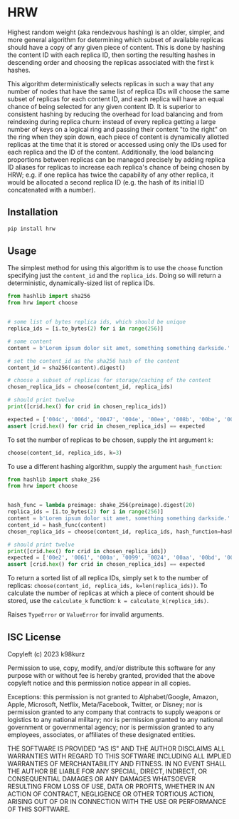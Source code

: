 # HRW

Highest random weight (aka rendezvous hashing) is an older, simpler, and more
general algorithm for determining which subset of available replicas should have
a copy of any given piece of content. This is done by hashing the content ID
with each replica ID, then sorting the resulting hashes in descending order and
choosing the replicas associated with the first k hashes.

This algorithm deterministically selects replicas in such a way that any number
of nodes that have the same list of replica IDs will choose the same subset of
replicas for each content ID, and each replica will have an equal chance of
being selected for any given content ID. It is superior to consistent hashing
by reducing the overhead for load balancing and from reindexing during replica
churn: instead of every replica getting a large number of keys on a logical ring
and passing their content "to the right" on the ring when they spin down, each
piece of content is dynamically allotted replicas at the time that it is stored
or accessed using only the IDs used for each replica and the ID of the content.
Additionally, the load balancing proportions between replicas can be managed
precisely by adding replica ID aliases for replicas to increase each replica's
chance of being chosen by HRW; e.g. if one replica has twice the capability of
any other replica, it would be allocated a second replica ID (e.g. the hash of
its initial ID concatenated with a number).

## Installation

```bash
pip install hrw
```

## Usage

The simplest method for using this algorithm is to use the `choose` function
specifying just the `content_id` and the `replica_ids`. Doing so will return a
deterministic, dynamically-sized list of replica IDs.

```python
from hashlib import sha256
from hrw import choose


# some list of bytes replica ids, which should be unique
replica_ids = [i.to_bytes(2) for i in range(256)]

# some content
content = b'Lorem ipsum dolor sit amet, something something darkside.'

# set the content_id as the sha256 hash of the content
content_id = sha256(content).digest()

# choose a subset of replicas for storage/caching of the content
chosen_replica_ids = choose(content_id, replica_ids)

# should print twelve
print([crid.hex() for crid in chosen_replica_ids])

expected = ['004c', '006d', '0047', '004e', '00ee', '008b', '00be', '0016', '0064', '00e2', '0055', '002f']
assert [crid.hex() for crid in chosen_replica_ids] == expected
```

To set the number of replicas to be chosen, supply the int argument `k`:

```python
choose(content_id, replica_ids, k=3)
```

To use a different hashing algorithm, supply the argument `hash_function`:

```python
from hashlib import shake_256
from hrw import choose


hash_func = lambda preimage: shake_256(preimage).digest(20)
replica_ids = [i.to_bytes(2) for i in range(256)]
content = b'Lorem ipsum dolor sit amet, something something darkside.'
content_id = hash_func(content)
chosen_replica_ids = choose(content_id, replica_ids, hash_function=hash_func)

# should print twelve
print([crid.hex() for crid in chosen_replica_ids])
expected = ['00e2', '0061', '000a', '0099', '0024', '00aa', '00bd', '0017', '006b', '00cd', '0079', '00e1']
assert [crid.hex() for crid in chosen_replica_ids] == expected
```

To return a sorted list of all replica IDs, simply set k to the number of
replicas: `choose(content_id, replica_ids, k=len(replica_ids))`. To calculate
the number of replicas at which a piece of content should be stored, use the
`calculate_k` function: `k = calculate_k(replica_ids)`.

Raises `TypeError` or `ValueError` for invalid arguments.

## ISC License

Copyleft (c) 2023 k98kurz

Permission to use, copy, modify, and/or distribute this software
for any purpose with or without fee is hereby granted, provided
that the above copyleft notice and this permission notice appear in
all copies.

Exceptions: this permission is not granted to Alphabet/Google, Amazon,
Apple, Microsoft, Netflix, Meta/Facebook, Twitter, or Disney; nor is
permission granted to any company that contracts to supply weapons or
logistics to any national military; nor is permission granted to any
national government or governmental agency; nor is permission granted to
any employees, associates, or affiliates of these designated entities.

THE SOFTWARE IS PROVIDED "AS IS" AND THE AUTHOR DISCLAIMS ALL
WARRANTIES WITH REGARD TO THIS SOFTWARE INCLUDING ALL IMPLIED
WARRANTIES OF MERCHANTABILITY AND FITNESS. IN NO EVENT SHALL THE
AUTHOR BE LIABLE FOR ANY SPECIAL, DIRECT, INDIRECT, OR
CONSEQUENTIAL DAMAGES OR ANY DAMAGES WHATSOEVER RESULTING FROM LOSS
OF USE, DATA OR PROFITS, WHETHER IN AN ACTION OF CONTRACT,
NEGLIGENCE OR OTHER TORTIOUS ACTION, ARISING OUT OF OR IN
CONNECTION WITH THE USE OR PERFORMANCE OF THIS SOFTWARE.
